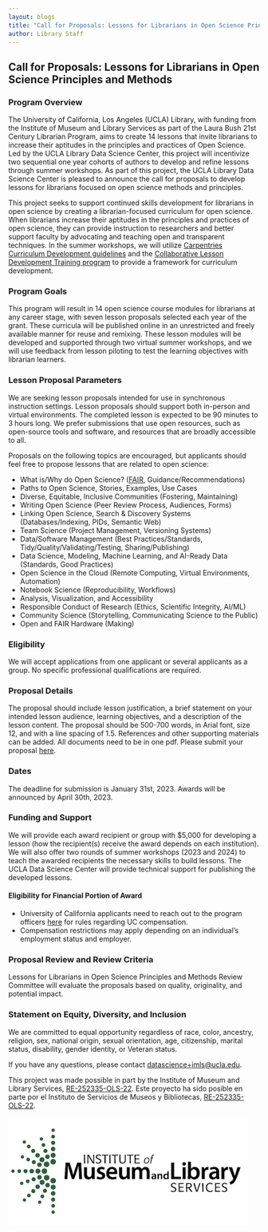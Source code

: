 ```yaml
---
layout: blogs
title: "Call for Proposals: Lessons for Librarians in Open Science Principles and Methods 2022-23" 
author: Library Staff
---
```


<div class="col-lg-12 text-center">
	<h2 class="section-heading">Call for Proposals: Lessons for Librarians in Open Science Principles and Methods</h2>
</div>


### Program Overview 

The University of California, Los Angeles (UCLA) Library, with funding from the Institute of Museum and Library Services as part of the Laura Bush 21st Century Librarian Program, aims to create 14 lessons that invite librarians to increase their aptitudes in the principles and practices of Open Science. Led by the UCLA Library Data Science Center, this project will incentivize two sequential one year cohorts of authors to develop and refine lessons through summer workshops. As part of this project, the UCLA Library Data Science Center is pleased to announce the call for proposals to develop lessons for librarians focused on open science methods and principles. 

This project seeks to support continued skills development for librarians in open science by creating a librarian-focused curriculum for open science. When librarians increase their aptitudes in the principles and practices of open science, they can provide instruction to researchers and better support faculty by advocating and teaching open and transparent techniques. In the summer workshops, we will utilize [Carpentries Curriculum Development guidelines](https://cdh.carpentries.org/) and the [Collaborative Lesson Development Training program](https://carpentries.github.io/lesson-development-training/) to provide a framework for curriculum development. 

### Program Goals

This program will result in 14 open science course modules for librarians at any career stage, with seven lesson proposals selected each year of the grant. These curricula will be published online in an unrestricted and freely available manner for reuse and remixing. These lesson modules will be developed and supported through two virtual summer workshops, and we will use feedback from lesson piloting to test the learning objectives with librarian learners.

### Lesson Proposal Parameters

We are seeking lesson proposals intended for use in synchronous instruction settings. Lesson proposals should support both in-person and virtual environments. The completed lesson is expected to be 90 minutes to 3 hours long. We prefer submissions that use open resources, such as open-source tools and software, and resources that are broadly accessible to all.

Proposals on the following topics are encouraged, but applicants should feel free to propose lessons that are related to open science: 

* What is/Why do Open Science? ([FAIR](https://www.go-fair.org/fair-principles/), Guidance/Recommendations)
* Paths to Open Science, Stories, Examples, Use Cases
* Diverse, Equitable, Inclusive Communities (Fostering, Maintaining)
* Writing Open Science (Peer Review Process, Audiences, Forms)
* Linking Open Science, Search & Discovery Systems (Databases/Indexing, PIDs, Semantic Web)
* Team Science (Project Management, Versioning Systems)
* Data/Software Management (Best Practices/Standards, Tidy/Quality/Validating/Testing, Sharing/Publishing)
* Data Science, Modeling, Machine Learning, and AI-Ready Data (Standards, Good Practices)
* Open Science in the Cloud (Remote Computing, Virtual Environments, Automation)
* Notebook Science (Reproducibility, Workflows)
* Analysis, Visualization, and Accessibility
* Responsible Conduct of Research (Ethics, Scientific Integrity, AI/ML)
* Community Science (Storytelling, Communicating Science to the Public)
* Open and FAIR Hardware (Making)

### Eligibility

We will accept applications from one applicant or several applicants as a group. No specific professional qualifications are required.

### Proposal Details

The proposal should include lesson justification, a brief statement on your intended lesson audience, learning objectives, and a description of the lesson content. The proposal should be 500-700 words, in Arial font, size 12, and with a line spacing of 1.5. References and other supporting materials can be added. All documents need to be in one pdf. Please submit your proposal [here](https://www.surveymonkey.com/r/63JTJSQ). 

### Dates 

The deadline for submission is January 31st, 2023. Awards will be announced by April 30th, 2023. 

### Funding and Support

We will provide each award recipient or group with $5,000 for developing a lesson (how the recipient(s) receive the award depends on each institution). We will also offer two rounds of summer workshops (2023 and 2024) to teach the awarded recipients the necessary skills to build lessons. The UCLA Data Science Center will provide technical support for publishing the developed lessons.

#### Eligibility for Financial Portion of Award

* University of California applicants need to reach out to the program officers [here](mailto:datascience+imls@ucla.edu) for rules regarding UC compensation. 
* Compensation restrictions may apply depending on an individual’s employment status and employer. 

### Proposal Review and Review Criteria

Lessons for Librarians in Open Science Principles and Methods Review Committee will evaluate the proposals based on quality, originality, and potential impact.

### Statement on Equity, Diversity, and Inclusion

We are committed to equal opportunity regardless of race, color, ancestry, religion, sex, national origin, sexual orientation, age, citizenship, marital status, disability, gender identity, or Veteran status.

If you have any questions, please contact [datascience+imls@ucla.edu](mailto:datascience+imls@ucla.edu). 

This project was made possible in part by the Institute of Museum and Library Services, [RE-252335-OLS-22](https://www.imls.gov/grants/awarded/re-252335-ols-22). 
Este proyecto ha sido posible en parte por el Instituto de Servicios de Museos y Bibliotecas, [RE-252335-OLS-22](https://www.imls.gov/grants/awarded/re-252335-ols-22).

![imls logo](/assets/img/imls_logo_2c.png)
<!-- <img src="../assets/img/imls_logo_2c.png" /> -->

